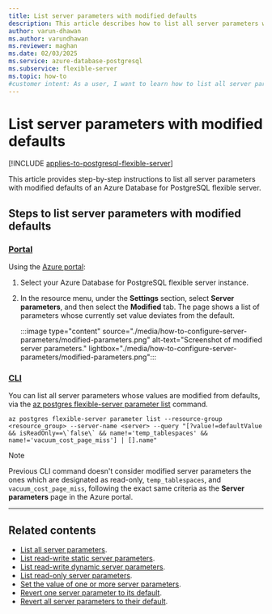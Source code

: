 ```yaml
---
title: List server parameters with modified defaults
description: This article describes how to list all server parameters with modified defaults of an Azure Database for PostgreSQL flexible server.
author: varun-dhawan
ms.author: varundhawan
ms.reviewer: maghan
ms.date: 02/03/2025
ms.service: azure-database-postgresql
ms.subservice: flexible-server
ms.topic: how-to
#customer intent: As a user, I want to learn how to list all server parameters with modified defaults of an Azure Database for PostgreSQL flexible server.
---
```


# List server parameters with modified defaults

[!INCLUDE [applies-to-postgresql-flexible-server](~/reusable-content/ce-skilling/azure/includes/postgresql/includes/applies-to-postgresql-flexible-server.md)]

This article provides step-by-step instructions to list all server parameters with modified defaults of an Azure Database for PostgreSQL flexible server.

## Steps to list server parameters with modified defaults

### [Portal](#tab/portal-list-modified)

Using the [Azure portal](https://portal.azure.com):

1. Select your Azure Database for PostgreSQL flexible server instance.

2. In the resource menu, under the **Settings** section, select **Server parameters**, and then select the **Modified** tab. The page shows a list of parameters whose currently set value deviates from the default.

    :::image type="content" source="./media/how-to-configure-server-parameters/modified-parameters.png" alt-text="Screenshot of modified server parameters." lightbox="./media/how-to-configure-server-parameters/modified-parameters.png":::

### [CLI](#tab/cli-list-modified)

You can list all server parameters whose values are modified from defaults, via the [az postgres flexible-server parameter list](/cli/azure/postgres/flexible-server/parameter#az-postgres-flexible-server-parameter-list) command.

```azurecli-interactive
az postgres flexible-server parameter list --resource-group <resource_group> --server-name <server> --query "[?value!=defaultValue && isReadOnly==\`false\` && name!='temp_tablespaces' && name!='vacuum_cost_page_miss'] | [].name"
```

> [!NOTE]  
> Previous CLI command doesn't consider modified server parameters the ones which are designated as read-only, `temp_tablespaces`, and  `vacuum_cost_page_miss`, following the exact same criteria as the **Server parameters** page in the Azure portal.

---

## Related contents

- [List all server parameters](how-to-server-parameters-list-all.md).
- [List read-write static server parameters](how-to-server-parameters-list-read-write-static.md).
- [List read-write dynamic server parameters](how-to-server-parameters-list-read-write-dynamic.md).
- [List read-only server parameters](how-to-server-parameters-list-read-only.md).
- [Set the value of one or more server parameters](how-to-server-parameters-set-value.md).
- [Revert one server parameter to its default](how-to-server-parameters-revert-one-default.md).
- [Revert all server parameters to their default](how-to-server-parameters-revert-all-default.md).
